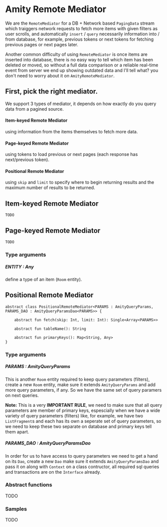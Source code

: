 # Amity Remote Mediator

We are the `RemoteMediator` for a DB + Network based `PagingData` stream which traiggers network requests to fetch more items with given filters as user scrolls, and automatically `insert` / `query` necessarily information into / from database, for example, previous tokens or next tokens for fetching previous pages or next pages later.

Another common difficulty of using `RemoteMediator` is once items are inserted into database, there is no easy way to tell which item has been deleted or moved, so without a full data comparison or a reliable real-time event from server we end up showing outdated data and I'll tell what? you don't need to worry about it on `AmityRemoteMediator`.

## First, pick the right mediator.

We support 3 types of mediator, it depends on how exactly do you query data from a pagined source.

#### Item-keyed Remote Mediator

using information from the items themselves to fetch more data.

#### Page-keyed Remote Mediator

using tokens to load previous or next pages (each response has next/previous token).

#### Positional Remote Mediator

using `skip` and `limit` to specify where to begin returning results and the maximum number of results to be returned.

## Item-keyed Remote Mediator

```text
TODO
```

## Page-keyed Remote Mediator

```text
TODO
```

### Type arguments

##### ENTITY : Any

define a type of an item (`Room` entity).

## Positional Remote Mediator

```text
abstract class PositionalRemoteMediator<PARAMS : AmityQueryParams, PARAMS_DAO : AmityQueryParamsDao<PARAMS>> {

    abstract fun fetch(skip: Int, limit: Int): Single<Array<PARAMS>>    

    abstract fun tableName(): String
    
    abstract fun primaryKeys(): Map<String, Any>
}
```

### Type arguments

##### PARAMS : AmityQueryParams

This is another `Room` entity required to keep query parameters (filters), create a new `Room` entity, make sure it extends `AmityQueryParams` and add more query parameters, if any. So we have the same set of query paramers on next queries.

**Note:** This is a very **IMPORTANT RULE**, we need to make sure that all query parameters are member of primary keys, espescially when we have a wide variety of query parameters (filters) like, for example, we have two `ListFragment`s and each has its own a seperate set of query parameters, so we need to keep these two separate on database and primary keys tell them apart.

##### PARAMS_DAO : AmityQueryParamsDao<PARAMS>
    
In order for us to have access to query parameters we need to get a hand on its `Dao`, create a new `Dao` make sure it extends `AmityQueryParamsDao` and pass it on along with `Context` on a class contructor, all required sql queries and transactions are on the `Interface` already.
    
### Abstract functions
    
TODO
   
### Samples

TODO
